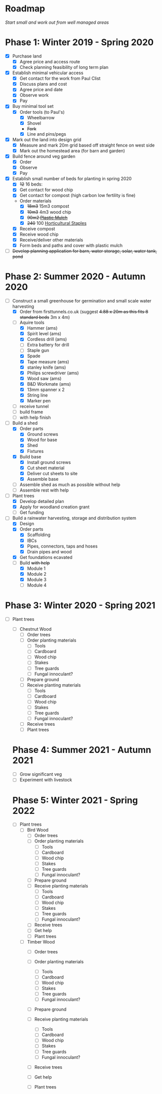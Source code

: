 # Roadmap

*Start small and work out from well managed areas*

# Phase 1: Winter 2019 - Spring 2020

- [x] Purchase land
  - [x] Agree price and access route
  - [x] Check planning feasibility of long term plan
- [x] Establish minimal vehicular access
  - [x] Get contact for the work from Paul Clist
  - [x] Discuss plans and cost
  - [x] Agree price and date
  - [x] Observe work
  - [x] Pay
- [x] Buy minimal tool set
    - [x] Order tools (to Paul's)
      - [x] Wheelbarrow
      - [x] Shovel
      - ~~Fork~~
      - [x] Line and pins/pegs
- [x] Mark out the land into design grid
    - [x] Measure and mark 20m grid based off straight fence on west side
    - [x] Mark out the homestead area (for barn and garden)
- [x] Build fence around veg garden
  - [x] Order
  - [x] Observe
  - [x] Pay
- [x] Establish small number of beds for planting in spring 2020
  - [x] ~~12~~ 16 beds:
  - [x] Get contact for wood chip
  - [x] Get contact for compost (high carbon low fertility is fine)
  - Order materials
    - [x] ~~18m3~~ 15m3 compost
    - [x] ~~10m3~~ 4m3 wood chip
    - [x] ~~90m2 [Plastic Mulch](MarketGardening.md#plastic-mulch)~~
    - [x] ~~240~~ 100 [Horticultural Staples](#horticultural-staples)
  - [x] Receive compost
  - [x] Receive wood chip
  - [x] Receive/deliver other materials
  - [x] Form beds and paths and cover with plastic mulch
- [ ] ~~Develop planning application for barn, water storage, solar, water tank, pond~~

# Phase 2: Summer 2020 - Autumn 2020

- [ ] Construct a small greenhouse for germination and small scale water harvesting
  - [x] Order from firsttunnels.co.uk (suggest ~~4.88 x 20m as this fits 8 standard beds~~ 3m x 4m)
  - [ ] Aquire tools
    - [x] Hammer (ams)
    - [x] Spirit level (ams)
    - [x] Cordless drill (ams)
    - [ ] Extra battery for drill
    - [ ] Staple gun
    - [x] Spade
    - [x] Tape measure (ams)
    - [x] stanley knife (ams)
    - [x] Philips screwdriver (ams)
    - [x] Wood saw (ams)
    - [x] B&D Workmate (ams)
    - [x] 13mm spanner x 2
    - [x] String line
    - [x] Marker pen
  - [ ] receive tunnel
  - [ ] build frame
  - [ ] with help finish
- [ ] Build a shed
  - [x] Order parts
    - [x] Ground screws
    - [x] Wood for base
    - [x] Shed
    - [x] Fixtures
  - [x] Build base
    - [x] Install ground screws
    - [x] Cut sheet material
    - [x] Deliver cut sheets to site
    - [x] Assemble base
  - [ ] Assemble shed as much as possible without help
  - [ ] Assemble rest with help
- [ ] Plant trees
  - [x] Develop detailed plan
  - [x] Apply for woodland creation grant
  - [ ] Get funding
- [ ] Build a rainwater harvesting, storage and distribution system
  - [x] Design
  - [x] Order parts
    - [x] Scaffolding
    - [x] IBCs
    - [x] Pipes, connectors, taps and hoses
    - [x] Drain pipes and wood
  - [x] Get foundations ecavated
  - [ ] Build ~~with help~~
    - [x] Module 1
    - [x] Module 2
    - [x] Module 3
    - [ ] Module 4

# Phase 3: Winter 2020 - Spring 2021

- [ ] Plant trees
  - [ ] Chestnut Wood
    - [ ] Order trees
    - [ ] Order planting materials
      - [ ] Tools
      - [ ] Cardboard
      - [ ] Wood chip
      - [ ] Stakes
      - [ ] Tree guards
      - [ ] Fungal innoculant?
    - [ ] Prepare ground
    - [ ] Receive planting materials
      - [ ] Tools
      - [ ] Cardboard
      - [ ] Wood chip
      - [ ] Stakes
      - [ ] Tree guards
      - [ ] Fungal innoculant?
    - [ ] Receive trees
    - [ ] Plant trees

  # Phase 4: Summer 2021 - Autumn 2021

  - [ ] Grow significant veg
  - [ ] Experiment with livestock

  # Phase 5: Winter 2021 - Spring 2022

  - [ ] Plant trees
    - [ ] Bird Wood
      - [ ] Order trees
      - [ ] Order planting materials
        - [ ] Tools
        - [ ] Cardboard
        - [ ] Wood chip
        - [ ] Stakes
        - [ ] Tree guards
        - [ ] Fungal innoculant?
      - [ ] Prepare ground
      - [ ] Receive planting materials
        - [ ] Tools
        - [ ] Cardboard
        - [ ] Wood chip
        - [ ] Stakes
        - [ ] Tree guards
        - [ ] Fungal innoculant?
      - [ ] Receive trees
      - [ ] Get help
      - [ ] Plant trees
    - [ ] Timber Wood
      - [ ] Order trees
      - [ ] Order planting materials
        - [ ] Tools
        - [ ] Cardboard
        - [ ] Wood chip
        - [ ] Stakes
        - [ ] Tree guards
        - [ ] Fungal innoculant?
      - [ ] Prepare ground
      - [ ] Receive planting materials
        - [ ] Tools
        - [ ] Cardboard
        - [ ] Wood chip
        - [ ] Stakes
        - [ ] Tree guards
        - [ ] Fungal innoculant?
      - [ ] Receive trees
      - [ ] Get help
      - [ ] Plant trees


      
